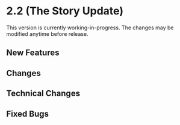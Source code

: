 # 2.2 (The Story Update)

This version is currently working-in-progress. The changes may be modified anytime before release.

## New Features


## Changes


## Technical Changes


## Fixed Bugs
